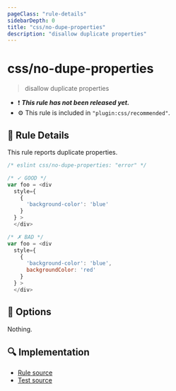 ```yaml
---
pageClass: "rule-details"
sidebarDepth: 0
title: "css/no-dupe-properties"
description: "disallow duplicate properties"
---
```

# css/no-dupe-properties

> disallow duplicate properties

- :exclamation: <badge text="This rule has not been released yet." vertical="middle" type="error"> ***This rule has not been released yet.*** </badge>
- :gear: This rule is included in `"plugin:css/recommended"`.

## :book: Rule Details

This rule reports duplicate properties.

<eslint-code-block>

```js
/* eslint css/no-dupe-properties: "error" */

/* ✓ GOOD */
var foo = <div
  style={
    {
      'background-color': 'blue'
    }
  } >
  </div>

/* ✗ BAD */
var foo = <div
  style={
    {
      'background-color': 'blue',
      backgroundColor: 'red'
    }
  } >
  </div>
```

</eslint-code-block>

## :wrench: Options

Nothing.

## :mag: Implementation

- [Rule source](https://github.com/ota-meshi/eslint-plugin-css/blob/main/lib/rules/no-dupe-properties.ts)
- [Test source](https://github.com/ota-meshi/eslint-plugin-css/blob/main/tests/lib/rules/no-dupe-properties.ts)
